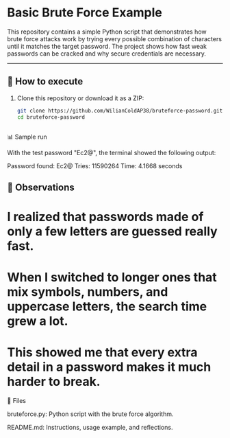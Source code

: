 # Basic Brute Force Example

This repository contains a simple Python script that demonstrates how brute force attacks work by trying every possible combination of characters until it matches the target password. The project shows how fast weak passwords can be cracked and why secure credentials are necessary.

---

## 🔧 How to execute

1. Clone this repository or download it as a ZIP:
   ```bash
   git clone https://github.com/WilianColdAP38/bruteforce-password.git
   cd bruteforce-password



📊 Sample run

With the test password "Ec2@", the terminal showed the following output:

Password found: Ec2@
Tries: 11590264
Time: 4.1668 seconds



## 📝 Observations

# I realized that passwords made of only a few letters are guessed really fast.  
# When I switched to longer ones that mix symbols, numbers, and uppercase letters, the search time grew a lot.  
# This showed me that every extra detail in a password makes it much harder to break.  


📂 Files

bruteforce.py: Python script with the brute force algorithm.

README.md: Instructions, usage example, and reflections.
